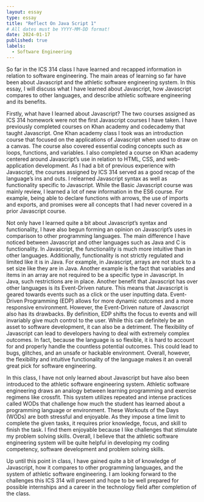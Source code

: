 ```yaml
---
layout: essay
type: essay
title: "Reflect On Java Script 1"
# All dates must be YYYY-MM-DD format!
date: 2024-01-17
published: true
labels:
  - Software Engineering
---
```


  So far in the ICS 314 class I have learned and recapped information in relation to software engineering. The main areas of learning so far have been about Javascript 
and the athletic software engineering system. In this essay, I will discuss what I have learned about Javascript, how Javascript compares to other languages, and 
describe athletic software engineering and its benefits.


  Firstly, what have I learned about Javascript? The two courses assigned as ICS 314 homework were not the first Javascript courses I have taken. I have previously 
completed courses on Khan academy and codecademy that taught Javascript. One Khan academy class I took was an introduction course that focused on the applications of 
Javascript when used to draw on a canvas. The course also covered essential coding concepts such as loops, functions, and variables. I also completed a course on Khan 
academy centered around Javascript’s use in relation to HTML, CSS, and web-application development. As I had a bit of previous experience with Javascript, the courses 
assigned by ICS 314 served as a good recap of the language’s ins and outs. I relearned Javascript syntax as well as functionality specific to Javascript. While the 
Basic Javascript course was mainly review, I learned a lot of new information in the ES6 course. For example, being able to declare functions with arrows, the use of 
imports and exports, and promises were all concepts that I had never covered in a prior Javascript course.


  Not only have I learned quite a bit about Javascript’s syntax and functionality, I have also begun forming an opinion on Javascript’s uses in comparison to other 
programming languages. The main difference I have noticed between Javascript and other languages such as Java and C is functionality. In Javascript, the functionality 
is much more intuitive than in other languages. Additionally, functionality is not strictly regulated and limited like it is in Java. For example, in Javascript, 
arrays are not stuck to a set size like they are in Java. Another example is the fact that variables and items in an array are not required to be a specific type in 
Javascript. In Java, such restrictions are in place. Another benefit that Javascript has over other languages is its Event-Driven nature. This means that Javascript 
is geared towards events such as a click or the user inputting data. Event-Driven Programming (EDP) allows for more dynamic outcomes and a more responsive environment.
However, the Event-Driven nature of Javascript also has its drawbacks. By definition, EDP shifts the focus to events and will invariably give much control to the user.
While this can definitely be an asset to software development, it can also be a detriment. The flexibility of Javascript can lead to developers having to deal with 
extremely complex outcomes. In fact, because the language is so flexible, it is hard to account for and properly handle the countless potential outcomes. This could 
lead to bugs, glitches, and an unsafe or hackable environment. Overall, however, the flexibility and intuitive functionality of the language makes it an overall great 
pick for software engineering.

In this class, I have not only learned about Javascript but have also been introduced to the athletic software engineering system. Athletic software engineering 
draws an analogy between learning programming and exercise regimens like crossfit. This system utilizes repeated and intense practices called WODs that challenge 
how much the student has learned about a programming language or environment. These Workouts of the Days (WODs) are both stressful and enjoyable. As they impose a 
time limit to complete the given tasks, it requires prior knowledge, focus, and skill to finish the task. I find them enjoyable because I like challenges that 
stimulate my problem solving skills. Overall, I believe that the athletic software engineering system will be quite helpful in developing my coding competency, 
software development and problem solving skills.

Up until this point in class, I have gained quite a bit of knowledge of Javascript, how it compares to other programming languages, and the system of athletic 
software engineering. I am looking forward to the challenges this ICS 314 will present and hope to be well prepared for possible internships and a career in the 
technology field after completion of the class.

